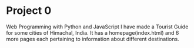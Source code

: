 # Project 0

Web Programming with Python and JavaScript
I have made a Tourist Guide for some cities of Himachal, India. It has a homepage(index.html) and 6 more pages each pertaining to information about different destinations.
